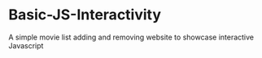 # Basic-JS-Interactivity
A simple movie list adding and removing website to showcase interactive Javascript
